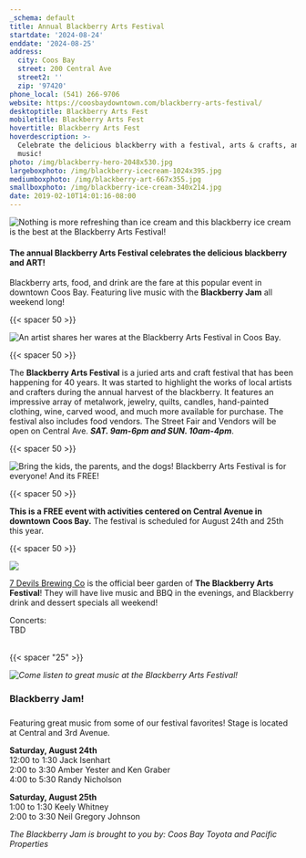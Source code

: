 ```yaml
---
_schema: default
title: Annual Blackberry Arts Festival
startdate: '2024-08-24'
enddate: '2024-08-25'
address:
  city: Coos Bay
  street: 200 Central Ave
  street2: ''
  zip: '97420'
phone_local: (541) 266-9706
website: https://coosbaydowntown.com/blackberry-arts-festival/
desktoptitle: Blackberry Arts Fest
mobiletitle: Blackberry Arts Fest
hovertitle: Blackberry Arts Fest
hoverdescription: >-
  Celebrate the delicious blackberry with a festival, arts & crafts, and live
  music!
photo: /img/blackberry-hero-2048x530.jpg
largeboxphoto: /img/blackberry-icecream-1024x395.jpg
mediumboxphoto: /img/blackberry-art-667x355.jpg
smallboxphoto: /img/blackberry-ice-cream-340x214.jpg
date: 2019-02-10T14:01:16-08:00
---
```

![Nothing is more refreshing than ice cream and this blackberry ice cream is the best at the Blackberry Arts Festival!](/img/blackberry-ice-cream-medium.jpg "Blackberry Ice Cream! Yum!")

#### The annual **Blackberry Arts Festival** celebrates the delicious blackberry and ART!

Blackberry arts, food, and drink are the fare at this popular event in downtown Coos Bay. Featuring live music with the **Blackberry Jam** all weekend long!

{{< spacer 50 >}}

![An artist shares her wares at the Blackberry Arts Festival in Coos Bay.](/img/blackberry-arts-painting-medium.jpg "Arts &amp; Crafts at Blackberry Arts Fest")

{{< spacer 50 >}}

The **Blackberry Arts Festival** is a juried arts and craft festival that has been happening for 40 years. It was started to highlight the works of local artists and crafters during the annual harvest of the blackberry. It features an impressive array of metalwork, jewelry, quilts, candles, hand-painted clothing, wine, carved wood, and much more available for purchase. The festival also includes food vendors. The Street Fair and Vendors will be open on Central Ave.&nbsp;***SAT. 9am-6pm and SUN. 10am-4pm***.

{{< spacer 50 >}}

![Bring the kids, the parents, and the dogs! Blackberry Arts Festival is for everyone! And its FREE!](/img/blackberry-facepaint-medium.jpg "Blackberry Arts Festival for All Ages")

{{< spacer 50 >}}

**This is a FREE event with activities centered on Central Avenue in downtown Coos Bay.** The festival is scheduled for August 24th and 25th this year.

{{< spacer 50 >}}

![](/img/blackberry-bar.jpeg)

[7 Devils Brewing Co](https://www.facebook.com/7DevilsBrewingCo) is the official beer garden of **The Blackberry Arts Festival**! They will have live music and BBQ in the evenings, and Blackberry drink and dessert specials all weekend!

Concerts:<br>TBD<br>​​​​

{{< spacer "25" >}}

*![Come listen to great music at the Blackberry Arts Festival!](/img/bba-jam.jpg "Blackberry Jam")*

### Blackberry Jam!

#####

Featuring great music from some of our festival favorites! Stage is located at Central and 3rd Avenue.

**Saturday, August 24th**<br>12:00 to 1:30 Jack Isenhart<br>2:00 to 3:30 Amber Yester and Ken Graber<br>4:00 to 5:30 Randy Nicholson

**Saturday, August 25th**<br>1:00 to 1:30 Keely Whitney<br>2:00 to 3:30 Neil Gregory Johnson

*The Blackberry Jam is brought to you by: Coos Bay Toyota and Pacific Properties*